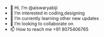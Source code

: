 - 👋 Hi, I’m @aiswaryabiji
- 👀 I’m interested in coding,designing
- 🌱 I’m currently learning other new updates
- 💞️ I’m looking to collaborate on 
- 📫 How to reach me +91 8075406765

<!---
aiswaryabiji/aiswaryabiji is a ✨ special ✨ repository because its `README.md` (this file) appears on your GitHub profile.
You can click the Preview link to take a look at your changes.
--->
